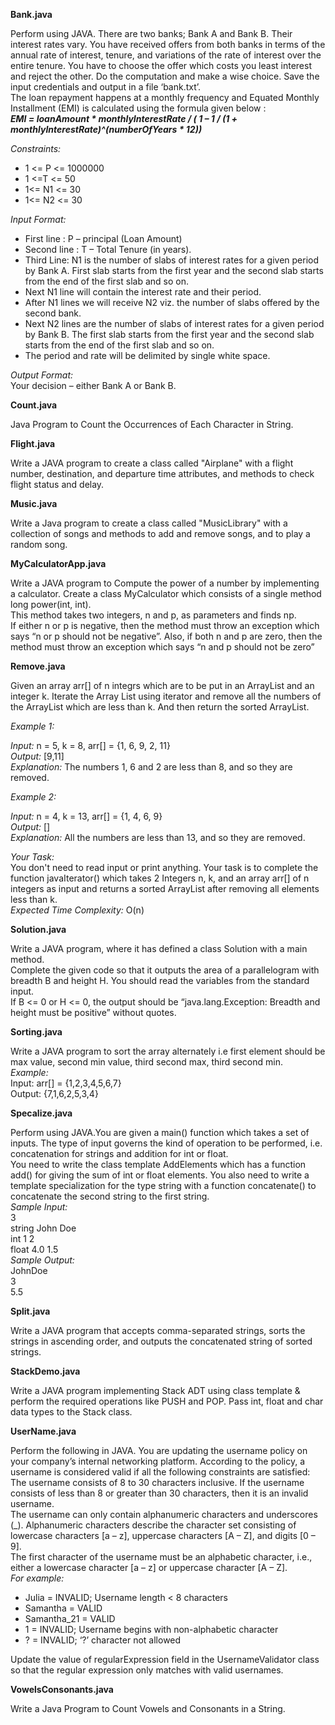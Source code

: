 **Bank.java**

Perform using JAVA. There are two banks; Bank A and Bank B. Their interest rates vary. You have received offers from both banks in terms of the annual rate of interest, tenure, and variations of the rate of 
interest over the entire tenure. You have to choose the offer which costs you least interest and reject the other. Do the computation and make a wise choice. Save the input credentials and output in a file ‘bank.txt’.  
The loan repayment happens at a monthly frequency and Equated Monthly Installment (EMI) is calculated using the formula given below :  
***EMI = loanAmount * monthlyInterestRate / ( 1 – 1 / (1 + monthlyInterestRate)^(numberOfYears * 12))*** 

*Constraints:*  
+ 1 <= P <= 1000000
+ 1 <=T <= 50
+ 1<= N1 <= 30
+ 1<= N2 <= 30
  
*Input Format:*  
+ First line : P – principal (Loan Amount)
+ Second line : T – Total Tenure (in years).
+ Third Line: N1 is the number of slabs of interest rates for a given period by Bank A. First slab starts from the first year and the second slab starts from the end of the first slab and so on.
+ Next N1 line will contain the interest rate and their period.
+ After N1 lines we will receive N2 viz. the number of slabs offered by the second bank.
+ Next N2 lines are the number of slabs of interest rates for a given period by Bank B. The first slab starts from the first year and the second slab starts from the end of the first slab and so on.
+ The period and rate will be delimited by single white space.
  
*Output Format:*  
Your decision – either Bank A or Bank B.  

**Count.java**

 Java Program to Count the Occurrences of Each Character in String.

**Flight.java**

Write a JAVA program to create a class called "Airplane" with a flight number, destination, and departure time attributes, and methods to check flight status and delay.

**Music.java**

Write a Java program to create a class called "MusicLibrary" with a collection of songs and methods to add and remove songs, and to play a random song.

**MyCalculatorApp.java**

Write a JAVA program to Compute the power of a number by implementing a calculator. Create a class MyCalculator which consists of a single method long power(int, int).   
This method takes two integers, n and p, as parameters and finds np.   
If either n or p is negative, then the method must throw an exception which says “n or p should not be negative”. Also, if both n and p are zero, then the method must throw an exception which says “n and p should not be zero”

**Remove.java**

Given an array arr[] of n integrs which are to be put in an ArrayList and an integer k. Iterate the Array List using iterator and remove all the numbers of the ArrayList which are less than k. And then return the sorted ArrayList.  

*Example 1:*  

*Input:* n = 5, k = 8, arr[] = {1, 6, 9, 2, 11}  
*Output:* [9,11]    
*Explanation:* The numbers 1, 6 and 2 are less than 8, and so they are removed.

*Example 2:*

*Input:* n = 4, k = 13, arr[] = {1, 4, 6, 9}  
*Output:* []  
*Explanation:* All the numbers are less than 13, and so they are removed.

*Your Task:*   
You don't need to read input or print anything. Your task is to complete the function javaIterator() which takes 2 Integers n, k, and an array arr[] of n integers as input and returns a sorted ArrayList after removing all elements less than k.  
*Expected Time Complexity:* O(n)

**Solution.java**

Write a JAVA program, where it has defined a class Solution with a main method.   
Complete the given code so that it outputs the area of a parallelogram with breadth B and height H. You should read the variables from the standard input.  
If B <= 0 or H <= 0, the output should be “java.lang.Exception: Breadth and height must be positive” without quotes.

**Sorting.java**

Write a JAVA program to sort the array alternately i.e first element should be max value, second min value, third second max, third second min.   
*Example:*   
Input: arr[] = {1,2,3,4,5,6,7}   
Output: {7,1,6,2,5,3,4}

**Specalize.java**

Perform using JAVA.You are given a main() function which takes a set of inputs. The type of input governs the kind of operation to be performed, i.e. concatenation for strings and addition for int or float.  
You need to write the class template AddElements which has a function add() for giving the sum of int or float elements. You also need to write a template specialization for the type string with a function concatenate() to concatenate the second string to the first string.  
*Sample Input:*  
3  
string John Doe   
int 1 2   
float 4.0 1.5  
*Sample Output:*  
JohnDoe  
3   
5.5  

**Split.java**

Write a JAVA program that accepts comma-separated strings, sorts the strings in ascending order, and outputs the concatenated string of sorted strings.

**StackDemo.java**

Write a JAVA program implementing Stack ADT using class template & perform the required operations like PUSH and POP. Pass int, float and char data types to the Stack class.

**UserName.java**

Perform the following in JAVA. You are updating the username policy on your company’s internal networking platform. According to the policy, a username is considered valid if all the following constraints are satisfied:  
The username consists of 8 to 30 characters inclusive. If the username consists of less than 8 or greater than 30 characters, then it is an invalid username.  
The username can only contain alphanumeric characters and underscores (_). Alphanumeric characters describe the character set consisting of lowercase characters [a – z], uppercase characters [A – Z], and digits 
[0 – 9].  
The first character of the username must be an alphabetic character, i.e., either a lowercase character [a – z] or uppercase character [A – Z].  
*For example:*  
+ Julia = INVALID; Username length < 8 characters
+ Samantha = VALID
+ Samantha_21 = VALID
+ 1 = INVALID; Username begins with non-alphabetic character
+ ? = INVALID; ‘?’ character not allowed  

Update the value of regularExpression field in the UsernameValidator class so that the regular expression only matches with valid usernames.

**VowelsConsonants.java**

Write a Java Program to Count Vowels and Consonants in a String.
